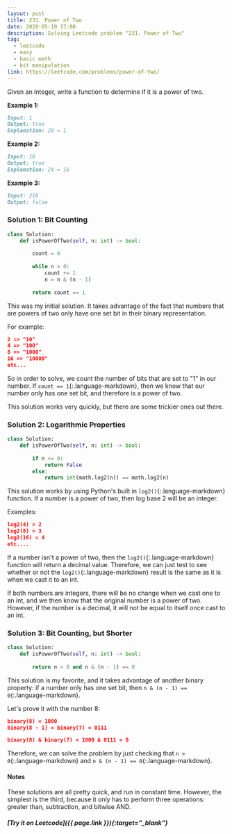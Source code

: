 ```yaml
---
layout: post
title: 231. Power of Two
date: 2020-05-19 17:08
description: Solving Leetcode problem "231. Power of Two"
tag:
  - leetcode
  - easy
  - basic math
  - bit manipulation
link: https://leetcode.com/problems/power-of-two/
---
```


Given an integer, write a function to determine if it is a power of two.

**Example 1:**

```markdown
Input: 1
Output: true 
Explanation: 20 = 1
```

**Example 2:**

```markdown
Input: 16
Output: true
Explanation: 24 = 16
```

**Example 3:**

```markdown
Input: 218
Output: false
```





### Solution 1: Bit Counting

```python
class Solution:
    def isPowerOfTwo(self, n: int) -> bool:
        
        count = 0
        
        while n > 0:
            count += 1
            n = n & (n - 1)
            
        return count == 1
```

This was my initial solution. It takes advantage of the fact that numbers that are powers of two only have one set bit in their binary representation.

For example:

```json
2 => "10"
4 => "100"
8 => "1000"
16 => "10000"
etc...
```

So in order to solve, we count the number of bits that are set to "1" in our number. If `count == 1`{:.language-markdown}, then we know that our number only has one set bit, and therefore is a power of two. 

This solution works very quickly, but there are some trickier ones out there.

### Solution 2: Logarithmic Properties

```python
class Solution:
    def isPowerOfTwo(self, n: int) -> bool:
        
        if n <= 0:
            return False
        else:
            return int(math.log2(n)) == math.log2(n)
```

This solution works by using Python's built in `log2()`{:.language-markdown} function. If a number is a power of two, then log base 2 will be an integer. 

Examples:

```json
log2(4) = 2
log2(8) = 3
log2(16) = 4
etc....
```

If a number isn't a power of two, then the `log2()`{:.language-markdown} function will return a decimal value. Therefore, we can just test to see whether or not the `log2()`{:.language-markdown} result is the same as it is when we cast it to an int. 

If both numbers are integers, there will be no change when we cast one to an int, and we then know that the original number is a power of two. However, if the number is a decimal, it will not be equal to itself once cast to an int. 

### Solution 3: Bit Counting, but Shorter

```python
class Solution:
    def isPowerOfTwo(self, n: int) -> bool:
        
        return n > 0 and n & (n - 1) == 0
```

This solution is my favorite, and it takes advantage of another binary property: if a number only has one set bit, then `n & (n - 1) == 0`{:.language-markdown}. 

Let's prove it with the number 8:

```json
binary(8) = 1000
binary(8 - 1) = binary(7) = 0111

binary(8) & binary(7) = 1000 & 0111 = 0
```

Therefore, we can solve the problem by just checking that `n > 0`{:.language-markdown} and `n & (n - 1) == 0`{:.language-markdown}.



#### Notes

These solutions are all pretty quick, and run in constant time. However, the simplest is the third, because it only has to perform three operations: greater than, subtraction, and bitwise AND.

##### [Try it on Leetcode]({{ page.link }}){:target="_blank"}

